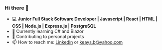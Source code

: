 ### Hi there 👋

* 💻 **Junior Full Stack Software Developer | Javascript | React | HTML | CSS | Node.js | Express.js | PostgreSQL**
* 💫 Currently learning C# and Blazor
* 🔭 Contributing to personal projects
* 📫 How to reach me: [Linkedin](https://www.linkedin.com/in/bill-keays/) or keays.b@yahoo.com
<!--
**keaysb/keaysb** is a ✨ _special_ ✨ repository because its `README.md` (this file) appears on your GitHub profile.

Here are some ideas to get you started:

- 🔭 I’m currently working on ...
- 🌱 I’m currently learning ...
- 👯 I’m looking to collaborate on ...
- 🤔 I’m looking for help with ...
- 💬 Ask me about ...
- 📫 How to reach me: ...
- 😄 Pronouns: ...
- ⚡ Fun fact: ...
-->
